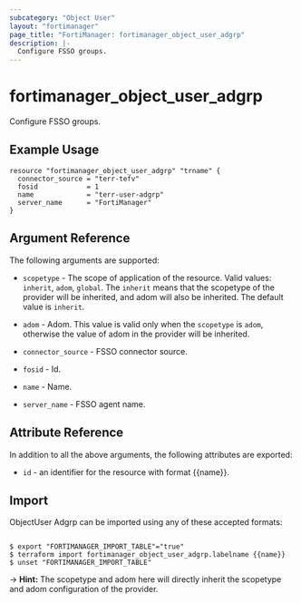 ```yaml
---
subcategory: "Object User"
layout: "fortimanager"
page_title: "FortiManager: fortimanager_object_user_adgrp"
description: |-
  Configure FSSO groups.
---
```


# fortimanager_object_user_adgrp
Configure FSSO groups.

## Example Usage

```hcl
resource "fortimanager_object_user_adgrp" "trname" {
  connector_source = "terr-tefv"
  fosid            = 1
  name             = "terr-user-adgrp"
  server_name      = "FortiManager"
}
```

## Argument Reference


The following arguments are supported:

* `scopetype` - The scope of application of the resource. Valid values: `inherit`, `adom`, `global`. The `inherit` means that the scopetype of the provider will be inherited, and adom will also be inherited. The default value is `inherit`.
* `adom` - Adom. This value is valid only when the `scopetype` is `adom`, otherwise the value of adom in the provider will be inherited.

* `connector_source` - FSSO connector source.
* `fosid` - Id.
* `name` - Name.
* `server_name` - FSSO agent name.


## Attribute Reference

In addition to all the above arguments, the following attributes are exported:
* `id` - an identifier for the resource with format {{name}}.

## Import

ObjectUser Adgrp can be imported using any of these accepted formats:
```

$ export "FORTIMANAGER_IMPORT_TABLE"="true"
$ terraform import fortimanager_object_user_adgrp.labelname {{name}}
$ unset "FORTIMANAGER_IMPORT_TABLE"
```
-> **Hint:** The scopetype and adom here will directly inherit the scopetype and adom configuration of the provider.
